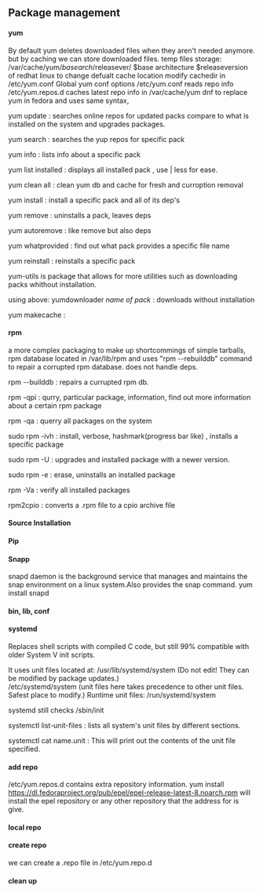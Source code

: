 
## Package management

#### yum
By default yum deletes downloaded files when they aren't needed anymore. but by caching we can store downloaded files.
temp files storage: /var/cache/yum/$basearch/$releasever/ $base architecture  $releaseversion of redhat linux
to change defualt cache location modify cachedir in /etc/yum.conf
Global yum conf options /etc/yum.conf
reads repo info /etc/yum.repos.d
caches latest repo info in /var/cache/yum
dnf to replace yum in fedora and uses same syntax,

yum update : searches online repos for updated packs compare to what is installed on the system and upgrades packages.

yum search : searches the yup repos for specific pack

yum info : lists info about a specific pack

yum list installed : displays all installed pack , use | less for ease.

yum clean all : clean yum db and cache for fresh and curroption removal

yum install : install a specific pack and all of its dep's

yum remove : uninstalls a pack, leaves deps

yum autoremove : like remove but also deps

yum whatprovided : find out what pack provides a specific file name

yum reinstall : reinstalls a specific pack

yum-utils is package that allows for more utilities such as downloading packs whithout installation.

using above: yumdownloader *name of pack* : downloads without installation

yum makecache : 


#### rpm
a more complex packaging to make up shortcommings of simple tarballs,
rpm database located in /var/lib/rpm and uses "rpm --rebuilddb" command to repair a corrupted rpm database.
does not handle deps.

rpm --builddb : repairs a currupted rpm db.

rpm -qpi : qurry, particular package, information, find out more information about a certain rpm package

rpm -qa : querry all packages on the system

sudo rpm -ivh : install, verbose, hashmark(progress bar like) , installs a specific package

sudo rpm -U : upgrades and installed package with a newer version.

sudo rpm -e : erase, uninstalls an installed package

rpm -Va : verify all installed packages

rpm2cpio : converts a .rpm file to a cpio archive file

#### Source Installation



#### Pip

#### Snapp
snapd daemon is the background service that manages and maintains the snap environment on a linux system.Also provides the snap command.
yum install snapd



#### bin, lib, conf

#### systemd
Replaces shell scripts with compiled C code, but still 99% compatible with older System V init scripts.

It uses unit files located at: /usr/lib/systemd/system (Do not edit! They can be modified by package updates.)  
                              /etc/systemd/system (unit files here takes precedence to other unit files. Safest place to modify.)
                               Runtime unit files: /run/systemd/system

systemd still checks /sbin/init

systemctl list-unit-files : lists all system's unit files by different sections.

systemctl cat name.unit : This will print out the contents of the unit file specified.


#### add repo
/etc/yum.repos.d contains extra repository information.
yum install https://dl.fedoraproject.org/pub/epel/epel-release-latest-8.noarch.rpm will install the epel repository or any other repository that the address for is give.


#### local repo

#### create repo
we can create a .repo file in /etc/yum.repo.d

#### clean up

